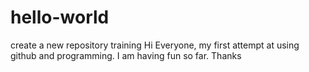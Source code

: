 # hello-world
create a new repository training
Hi Everyone,
my first attempt at using github and programming.  I am having fun so far.  Thanks

